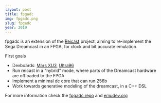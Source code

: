 ```yaml
---
layout: post
title: fpgadc
img: fpgadc.png
slug: fpgadc
year: 2019
---
```


fpgadc is an extension of the [Reicast](https://reicast.com) project, aiming to re-implement the Sega Dreamcast in an FPGA, for clock and bit accurate emulation.

First goals
- Devboards: [Mars XU3](https://www.enclustra.com/en/products/system-on-chip-modules/mars-xu3/), [Ultra96](https://www.96boards.org/product/ultra96/)
- Run reicast in a "hybrid" mode, where parts of the Dreamcast hardware are offloaded to the FPGA
- Implement a minimal dc core that can run 256b
- Work towards generative modeling of the dreamcast, in a C++ DSL

For more information check the [fpgadc repo](https://github.com/emudev-org/fpgadc) and [emudev.org](https://emudev.org)
